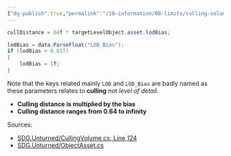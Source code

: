 ```yaml
---
{"dg-publish":true,"permalink":"/10-information/08-limits/culling-volume-bias/","created":"2024-04-06T19:26:31.703+07:00","updated":"2024-04-06T20:52:01.909+07:00"}
---
```


```csharp
cullDistance = 64f * targetLevelObject.asset.lodBias;
```
```csharp
lodBias = data.ParseFloat("LOD_Bias");
if (lodBias < 0.01f)
{
    lodBias = 1f;
}    
```
Note that the keys related mainly `LOD` and `LOD_Bias`  are badly named as these parameters relates to **culling** not *level of detail*. 
* **Culling distance is multiplied by the bias**
* **Culling distance ranges from 0.64 to infinity** 

Sources:
* [SDG.Unturned/CullingVolume.cs; Line 124 ](https://github.com/Unturned-Datamining/Unturned-Datamining/blob/4559b157f74267d2921f195444d13de7de4febe7/Assembly-CSharp/SDG.Unturned/CullingVolume.cs#L124) 
* [SDG.Unturned/ObjectAsset.cs](https://raw.githubusercontent.com/Unturned-Datamining/Unturned-Datamining/linux-client-preview/Assembly-CSharp/SDG.Unturned/ObjectAsset.cs) 
